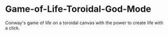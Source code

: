 # Game-of-Life-Toroidal-God-Mode
Conway's game of life on a toroidal canvas with the power to create life with a click.
